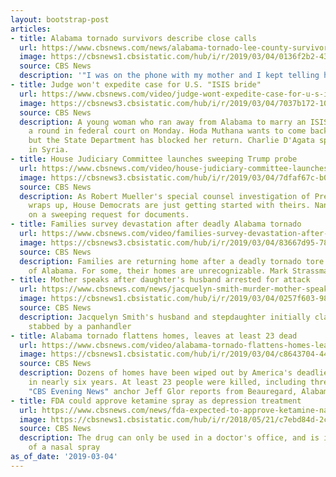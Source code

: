 ```yaml
---
layout: bootstrap-post
articles:
- title: Alabama tornado survivors describe close calls
  url: https://www.cbsnews.com/news/alabama-tornado-lee-county-survivors-describe-harrowing-near-death-experiences-2019-03-04/
  image: https://cbsnews1.cbsistatic.com/hub/i/r/2019/03/04/0136f2b2-43e5-441e-8c97-e871275f7f9f/thumbnail/1200x630/bfae1f8a8ae7a507cdd1b6ee5a2560ab/villafranca-tornado-damage-rem-204-01-frame-22782.jpg
  source: CBS News
  description: '"I was on the phone with my mother and I kept telling her i''m gone"'
- title: Judge won't expedite case for U.S. "ISIS bride"
  url: https://www.cbsnews.com/video/judge-wont-expedite-case-for-u-s-isis-bride/
  image: https://cbsnews3.cbsistatic.com/hub/i/r/2019/03/04/7037b172-10ad-4406-b1fa-4e37f7a93f66/thumbnail/1200x630/6264a813b100e6b52de0fda3e924cf41/0304-en-isisbride-dagata-1796539-640x360.jpg
  source: CBS News
  description: A young woman who ran away from Alabama to marry an ISIS fighter lost
    a round in federal court on Monday. Hoda Muthana wants to come back to the U.S.
    but the State Department has blocked her return. Charlie D'Agata spoke with her
    in Syria.
- title: House Judiciary Committee launches sweeping Trump probe
  url: https://www.cbsnews.com/video/house-judiciary-committee-launches-sweeping-trump-probe/
  image: https://cbsnews3.cbsistatic.com/hub/i/r/2019/03/04/7dfaf67c-b01f-4285-ad66-665aa0ae77a1/thumbnail/1200x630/ae1625418d1c13fce08a4b3a0b0e60a2/0304-en-trumpinvest-cordes-1796526-640x360.jpg
  source: CBS News
  description: As Robert Mueller's special counsel investigation of President Trump
    wraps up, House Democrats are just getting started with theirs. Nancy Cordes reports
    on a sweeping request for documents.
- title: Families survey devastation after deadly Alabama tornado
  url: https://www.cbsnews.com/video/families-survey-devastation-after-deadly-alabama-tornado/
  image: https://cbsnews3.cbsistatic.com/hub/i/r/2019/03/04/83667d95-78c4-4afd-92de-d6e62b849f21/thumbnail/1200x630/dc533b453e26fa95f73f8e9b721ddaa2/0304-en-altornado-strassman-1796521-640x360.jpg
  source: CBS News
  description: Families are returning home after a deadly tornado tore through parts
    of Alabama. For some, their homes are unrecognizable. Mark Strassmann reports.
- title: Mother speaks after daughter's husband arrested for attack
  url: https://www.cbsnews.com/news/jacquelyn-smith-murder-mother-speaks-after-daughters-husband-arrested-for-staged-attack-baltimore-2019-03-04/
  image: https://cbsnews1.cbsistatic.com/hub/i/r/2019/03/04/0257f603-98a6-4fb3-bc9a-852b84517084/thumbnail/1200x630/30b249537aba1430d1216d0c32abf19b/staged-attack.jpg
  source: CBS News
  description: Jacquelyn Smith's husband and stepdaughter initially claimed she was
    stabbed by a panhandler
- title: Alabama tornado flattens homes, leaves at least 23 dead
  url: https://www.cbsnews.com/video/alabama-tornado-flattens-homes-leaves-at-least-23-dead/
  image: https://cbsnews1.cbsistatic.com/hub/i/r/2019/03/04/c8643704-446a-4d77-89e1-02fee7199135/thumbnail/1200x630/699c56071d7b9db8d5b96962382d8c19/0304-en-altornado-glor-1796513-640x360.jpg
  source: CBS News
  description: Dozens of homes have been wiped out by America's deadliest tornado
    in nearly six years. At least 23 people were killed, including three children.
    "CBS Evening News" anchor Jeff Glor reports from Beauregard, Alabama.
- title: FDA could approve ketamine spray as depression treatment
  url: https://www.cbsnews.com/news/fda-expected-to-approve-ketamine-nasal-spray-as-depression-treatment-2019-03-04/
  image: https://cbsnews1.cbsistatic.com/hub/i/r/2018/05/21/c7ebd84d-2c22-4f3b-a0d3-e15c5b76e1ce/thumbnail/1200x630g8/1859354c8e1ba8eeed5980dcaa2e2991/istock-950614666.jpg
  source: CBS News
  description: The drug can only be used in a doctor's office, and is in the form
    of a nasal spray
as_of_date: '2019-03-04'
---
```


